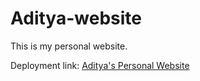 # Aditya-website
This is my personal website. 

Deployment link: [Aditya's Personal Website](https://adi-bal.github.io/Aditya-website/)
